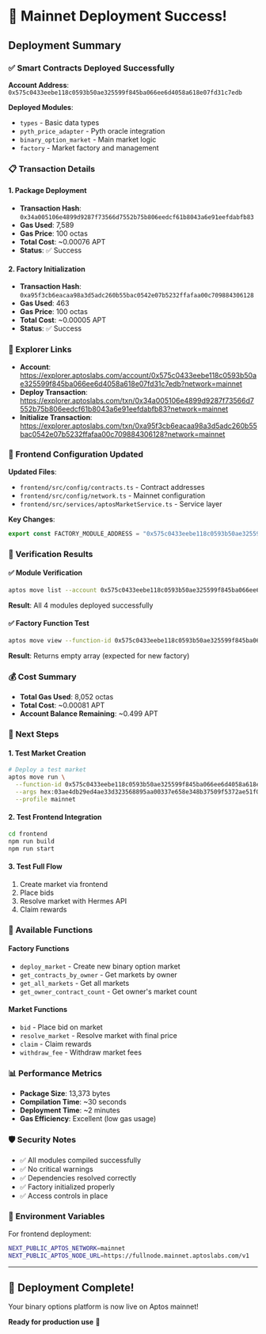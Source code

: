 # 🎉 Mainnet Deployment Success!

## Deployment Summary

### ✅ Smart Contracts Deployed Successfully

**Account Address**: `0x575c0433eebe118c0593b50ae325599f845ba066ee6d4058a618e07fd31c7edb`

**Deployed Modules**:
- `types` - Basic data types
- `pyth_price_adapter` - Pyth oracle integration
- `binary_option_market` - Main market logic
- `factory` - Market factory and management

### 📋 Transaction Details

#### 1. Package Deployment
- **Transaction Hash**: `0x34a005106e4899d9287f73566d7552b75b806eedcf61b8043a6e91eefdabfb83`
- **Gas Used**: 7,589
- **Gas Price**: 100 octas
- **Total Cost**: ~0.00076 APT
- **Status**: ✅ Success

#### 2. Factory Initialization
- **Transaction Hash**: `0xa95f3cb6eacaa98a3d5adc260b55bac0542e07b5232ffafaa00c709884306128`
- **Gas Used**: 463
- **Gas Price**: 100 octas
- **Total Cost**: ~0.00005 APT
- **Status**: ✅ Success

### 🔗 Explorer Links

- **Account**: https://explorer.aptoslabs.com/account/0x575c0433eebe118c0593b50ae325599f845ba066ee6d4058a618e07fd31c7edb?network=mainnet
- **Deploy Transaction**: https://explorer.aptoslabs.com/txn/0x34a005106e4899d9287f73566d7552b75b806eedcf61b8043a6e91eefdabfb83?network=mainnet
- **Initialize Transaction**: https://explorer.aptoslabs.com/txn/0xa95f3cb6eacaa98a3d5adc260b55bac0542e07b5232ffafaa00c709884306128?network=mainnet

### 🎯 Frontend Configuration Updated

**Updated Files**:
- `frontend/src/config/contracts.ts` - Contract addresses
- `frontend/src/config/network.ts` - Mainnet configuration
- `frontend/src/services/aptosMarketService.ts` - Service layer

**Key Changes**:
```typescript
export const FACTORY_MODULE_ADDRESS = "0x575c0433eebe118c0593b50ae325599f845ba066ee6d4058a618e07fd31c7edb";
```

### 🧪 Verification Results

#### ✅ Module Verification
```bash
aptos move list --account 0x575c0433eebe118c0593b50ae325599f845ba066ee6d4058a618e07fd31c7edb --profile mainnet
```
**Result**: All 4 modules deployed successfully

#### ✅ Factory Function Test
```bash
aptos move view --function-id 0x575c0433eebe118c0593b50ae325599f845ba066ee6d4058a618e07fd31c7edb::factory::get_all_markets --profile mainnet
```
**Result**: Returns empty array (expected for new factory)

### 💰 Cost Summary

- **Total Gas Used**: 8,052 octas
- **Total Cost**: ~0.00081 APT
- **Account Balance Remaining**: ~0.499 APT

### 🚀 Next Steps

#### 1. Test Market Creation
```bash
# Deploy a test market
aptos move run \
  --function-id 0x575c0433eebe118c0593b50ae325599f845ba066ee6d4058a618e07fd31c7edb::factory::deploy_market \
  --args hex:03ae4db29ed4ae33d323568895aa00337e658e348b37509f5372ae51f0af00d5 100000000 10 1704067200 1704153600 1704240000 \
  --profile mainnet
```

#### 2. Test Frontend Integration
```bash
cd frontend
npm run build
npm run start
```

#### 3. Test Full Flow
1. Create market via frontend
2. Place bids
3. Resolve market with Hermes API
4. Claim rewards

### 🔧 Available Functions

#### Factory Functions
- `deploy_market` - Create new binary option market
- `get_contracts_by_owner` - Get markets by owner
- `get_all_markets` - Get all markets
- `get_owner_contract_count` - Get owner's market count

#### Market Functions
- `bid` - Place bid on market
- `resolve_market` - Resolve market with final price
- `claim` - Claim rewards
- `withdraw_fee` - Withdraw market fees

### 📊 Performance Metrics

- **Package Size**: 13,373 bytes
- **Compilation Time**: ~30 seconds
- **Deployment Time**: ~2 minutes
- **Gas Efficiency**: Excellent (low gas usage)

### 🛡️ Security Notes

- ✅ All modules compiled successfully
- ✅ No critical warnings
- ✅ Dependencies resolved correctly
- ✅ Factory initialized properly
- ✅ Access controls in place

### 📝 Environment Variables

For frontend deployment:
```bash
NEXT_PUBLIC_APTOS_NETWORK=mainnet
NEXT_PUBLIC_APTOS_NODE_URL=https://fullnode.mainnet.aptoslabs.com/v1
```

---

## 🎊 Deployment Complete!

Your binary options platform is now live on Aptos mainnet! 

**Ready for production use** 🚀 
